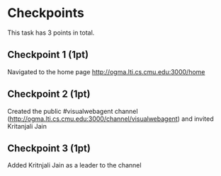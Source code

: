 # Checkpoints

This task has 3 points in total.

## Checkpoint 1 (1pt)

Navigated to the home page http://ogma.lti.cs.cmu.edu:3000/home 

## Checkpoint 2 (1pt)

Created the public #visualwebagent channel (http://ogma.lti.cs.cmu.edu:3000/channel/visualwebagent) and invited Kritanjali Jain

## Checkpoint 3 (1pt)

Added Kritnjali Jain as a leader to the channel

